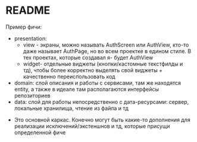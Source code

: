 # README

Пример фичи:
 - presentation: 
   - view - экраны, можно называть AuthScreen или AuthView, кто-то даже называет AuthPage,
   но во всем проектке в едином стиле.
    В тех проектах, которые создавал я- будет AuthView
   - widget- отдельные виджеты (кнопки/кастомные текстфилды и тд), чтобы более корректно выделять
   свой виджеты + качественно переиспользовать код
 - domain: слой описания и работы с сервисами, там же находятся entity, а также в идеале там располагаются интерфейсы репозиториев
 - data: слой для работы непосредственно с дата-ресурсами: сервер, локальные хранилища, чтение из файла и тд

* Это основной каркас. Конечно могут быть какие-то дополнения для реализации исключений/экстеншнов и тд,
которые присущи определенной фиче